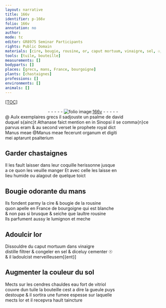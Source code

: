 ```yaml
---
layout: narrative
title: 166v
identifier: p-166v
folio: 166v
annotation: no
author:
mode: tc
editor: GR8975 Seminar Participants
rights: Public Domain
materials: [cire, bougie, rousine, or, caput mortuum, vinaigre, sel, ☉, sol, eau, vitriol]
tools: [tuile, bouteille]
measurements: []
bodyparts: []
places: [grecs, mans, France, bourgoigne]
plants: [chastaignes]
professions: []
environments: []
animals: []
---
```


<p><a href="{{ site.baseurl }}/diplomatic/">[TOC]</a></p><div class="folio" align="center">- - - - - <a href="http://gallica.bnf.fr/ark:/12148/btv1b10500001g/f338.image" target="_blank"><img src="https://cu-mkp.github.io/2017-workshop-edition/assets/photo-icon.png" alt="folio image: " style="display:inline-block; margin-bottom:-3px;"/>166v</a> - - - - - </div>  
  @
Aulx exemplaires <span class="pl">grecs</span> il sadjouste un psalme de <span class="pn">david</span><br/> duquel <span class="pn">s{ainc}t Athanase</span> faict mention <span class="del">en</span> in Sinopsi il se comma{n}ce<br/> parvus eram & au second verset le prophete royal dict<br/> <span class="del">Manus meae</span> @Manus meae fecerunt organum et digiti<br/> mei aptarunt psalterium
  
 
  

## Garder <span class="pa">chastaignes</span>

 
 Il les fault laisser dans leur coquille herissonne jusque<br/> a ce quon les veuille manger Et avec celle les laisse en<br/> lieu humide ou alagout de quelque toict
 
 
  

## Bougie odorante du <span class="pl">mans</span>

 
 Ils fondent parmy la <span class="m">cire</span> & <span class="m">bougie</span> de la <span class="m">rousine</span><br/> quon apelle en <span class="pl">France</span> de <span class="pl">bourgoigne</span> qui est blanche<br/> & non pas si brusque & seiche que laultre <span class="m">rousine</span><br/> Ils parfument aussy le lumignon et meche
 
 
  

## Adoulcir l<span class="m">or</span>

 
 Dissouldre du <span class="m">caput mortuum</span> dans <span class="m">vinaigre</span><br/> distille filtrer & congeler en <span class="m">sel</span> & diceluy cementer <span class="m">☉</span><br/> & il ladoulcist merveilleusem[{ent}]
 
 
  

## Augmenter la couleur du <span class="m">sol</span>

 
 Mects sur les cendres chauldes <span class="m">eau</span> fort de <span class="m">vitriol</span><br/> couvre dun <span class="tl">tuile</span> la <span class="tl">bouteille</span> cest a dire la gueule puys<br/> destoupe & il sortira une fumee espesse sur laquelle<br/> mects l<span class="m">or</span> et il recepvra hault taincture 
 
